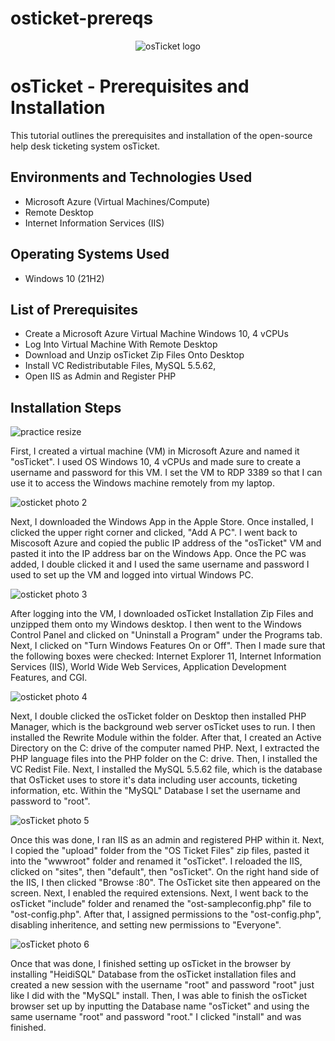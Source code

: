 # osticket-prereqs
<p align="center">
<img src="https://i.imgur.com/Clzj7Xs.png" alt="osTicket logo"/>
</p>

<h1>osTicket - Prerequisites and Installation</h1>
This tutorial outlines the prerequisites and installation of the open-source help desk ticketing system osTicket.<br />



<h2>Environments and Technologies Used</h2>

- Microsoft Azure (Virtual Machines/Compute)
- Remote Desktop
- Internet Information Services (IIS)

<h2>Operating Systems Used </h2>

- Windows 10</b> (21H2)

<h2>List of Prerequisites</h2>

- Create a Microsoft Azure Virtual Machine Windows 10, 4 vCPUs
- Log Into Virtual Machine With Remote Desktop
- Download and Unzip osTicket Zip Files Onto Desktop
- Install VC Redistributable Files, MySQL 5.5.62, 
- Open IIS as Admin and Register PHP

<h2>Installation Steps</h2>

<p>

![practice resize](https://github.com/user-attachments/assets/c09f3b28-7d8a-44c6-abdb-3db65c960bc9)

First, I created a virtual machine (VM) in Microsoft Azure and named it "osTicket". I used OS Windows 10, 4 vCPUs and made sure to create a username and password for this VM. I set the VM to RDP 3389 so that I can use it to access the Windows machine remotely from my laptop. 



![osticket photo 2](https://github.com/user-attachments/assets/05e3095c-6772-4742-a742-d2c95bdf53ec)

Next, I downloaded the Windows App in the Apple Store. Once installed, I clicked the upper right corner and clicked, "Add A PC". I went back to Miscosoft Azure and copied the public IP address of the "osTicket" VM and pasted it into the IP address bar on the Windows App. Once the PC was added, I double clicked it and I used the same username and password I used to set up the VM and logged into virtual Windows PC. 



![osticket photo 3](https://github.com/user-attachments/assets/95c704a9-46e9-4446-b83f-309320a0b303)


After logging into the VM, I downloaded osTicket Installation Zip Files and unzipped them onto my Windows desktop. I then went to the Windows Control Panel and clicked on "Uninstall a Program" under the Programs tab. Next, I clicked on "Turn Windows Features On or Off". Then I made sure that the following boxes were checked: Internet Explorer 11, Internet Information Services (IIS), World Wide Web Services, Application Development Features, and CGI.


![osticket photo 4](https://github.com/user-attachments/assets/ace53965-226b-41ff-ae76-a10baaaeae71)



Next, I double clicked the osTicket folder on Desktop then installed PHP Manager, which is the background web server osTicket uses to run. I then installed the Rewrite Module within the folder. After that, I created an Active Directory on the C: drive of the computer named PHP. Next, I extracted the PHP language files into the PHP folder on the C: drive. Then, I installed the VC Redist File. Next, I installed the MySQL 5.5.62 file, which is the database that OsTicket uses to store it's data including user accounts, ticketing information, etc. Within the "MySQL" Database I set the username and password to "root".


![osTicket photo 5](https://github.com/user-attachments/assets/0b1739d7-b74b-4a70-821b-46aedc972c88)



Once this was done, I ran IIS as an admin and registered PHP within it. Next, I copied the "upload" folder from the "OS Ticket Files" zip files, pasted it into the "wwwroot" folder and renamed it "osTicket". I reloaded the IIS, clicked on "sites", then "default", then "osTicket". On the right hand side of the IIS, I then clicked "Browse :80". The OsTicket site then appeared on the screen. Next, I enabled the required extensions. Next, I went back to the osTicket "include" folder and renamed the "ost-sampleconfig.php" file to "ost-config.php". After that, I assigned permissions to the "ost-config.php", disabling inheritence, and setting new permissions to "Everyone".  



![osTicket photo 6](https://github.com/user-attachments/assets/c96a01f4-6346-45f0-a0bd-85234e8484b3)


Once that was done, I finished setting up osTicket in the browser by installing "HeidiSQL" Database from the osTicket installation files and created a new session with the username "root" and password "root" just like I did with the "MySQL" install. Then, I was able to finish the osTicket browser set up by inputting the Database name "osTicket" and using the same username "root" and password "root." I clicked "install" and was finished.




</p>
<br />
